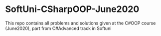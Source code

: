 # SoftUni-CSharpOOP-June2020
This repo contains all problems and solutions given at the C#OOP course (June2020), part from C#Advanced track in Softuni
